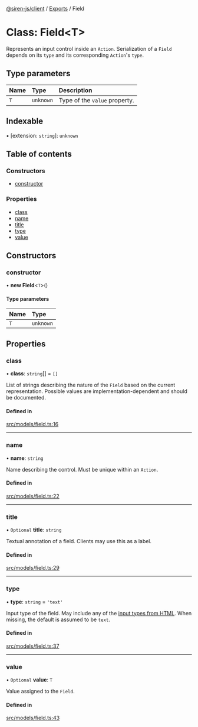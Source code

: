 [@siren-js/client](../README.md) / [Exports](../modules.md) / Field

# Class: Field<T\>

Represents an input control inside an `Action`. Serialization of a `Field` depends on its `type` and its
corresponding `Action`'s `type`.

## Type parameters

| Name | Type | Description |
| :------ | :------ | :------ |
| `T` | `unknown` | Type of the `value` property. |

## Indexable

▪ [extension: `string`]: `unknown`

## Table of contents

### Constructors

- [constructor](Field.md#constructor)

### Properties

- [class](Field.md#class)
- [name](Field.md#name)
- [title](Field.md#title)
- [type](Field.md#type)
- [value](Field.md#value)

## Constructors

### constructor

• **new Field**<`T`\>()

#### Type parameters

| Name | Type |
| :------ | :------ |
| `T` | `unknown` |

## Properties

### class

• **class**: `string`[] = `[]`

List of strings describing the nature of the `Field` based on the current representation. Possible values are
implementation-dependent and should be documented.

#### Defined in

[src/models/field.ts:16](https://github.com/siren-js/client/blob/eb240c3/src/models/field.ts#L16)

___

### name

• **name**: `string`

Name describing the control. Must be unique within an `Action`.

#### Defined in

[src/models/field.ts:22](https://github.com/siren-js/client/blob/eb240c3/src/models/field.ts#L22)

___

### title

• `Optional` **title**: `string`

Textual annotation of a field. Clients may use this as a label.

#### Defined in

[src/models/field.ts:29](https://github.com/siren-js/client/blob/eb240c3/src/models/field.ts#L29)

___

### type

• **type**: `string` = `'text'`

Input type of the field. May include any of the [input types from HTML](https://html.spec.whatwg.org/multipage/input.html#attr-input-type).
When missing, the default is assumed to be `text`.

#### Defined in

[src/models/field.ts:37](https://github.com/siren-js/client/blob/eb240c3/src/models/field.ts#L37)

___

### value

• `Optional` **value**: `T`

Value assigned to the `Field`.

#### Defined in

[src/models/field.ts:43](https://github.com/siren-js/client/blob/eb240c3/src/models/field.ts#L43)
